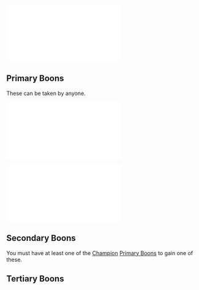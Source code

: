 ![Champion](Champion.md)
## Primary Boons
These can be taken by anyone.

![Paladin's Presence](Paladin's%20Presence.md)

![Stalwart Gaurdian](Stalwart%20Gaurdian.md)
## Secondary Boons
You must have at least one of the [Champion](Champion.md) [Primary Boons](Champion.md#Primary%20Boons) to gain one of these.

## Tertiary Boons